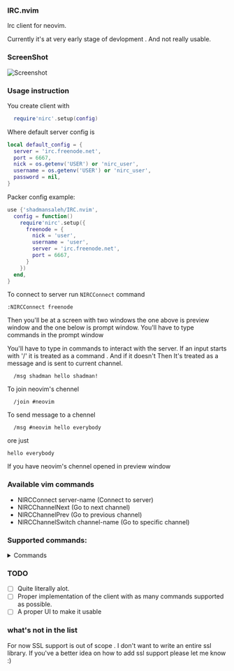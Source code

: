 ### IRC.nvim

Irc client for neovim.

Currently it's at very early stage of devlopment . And not really
usable.

### ScreenShot

![Screenshot](https://user-images.githubusercontent.com/13149513/116909188-aaabeb00-ac65-11eb-82e0-8eb66772680e.png)

### Usage instruction

You create client with

```lua
  require'nirc'.setup(config)
```

Where default server config is
```lua
local default_config = {
  server = 'irc.freenode.net',
  port = 6667,
  nick = os.getenv('USER') or 'nirc_user',
  username = os.getenv('USER') or 'nirc_user',
  password = nil,
}
```

Packer config example:
```lua
use {'shadmansaleh/IRC.nvim', 
  config = function()
    require'nirc'.setup({
      freenode = {
        nick = 'user',
        username = 'user',
        server = 'irc.freenode.net',
        port = 6667,
      }
    })
  end,
}
```

To connect to server run `NIRCConnect` command

```vim
:NIRCConnect freenode
```

Then you'll be at a screen with two windows the one above is
preview window and the one below is prompt window. You'll have to
type commands in the prompt window

You'll have to type in commands to interact with the server.  If
an input starts with '/' it is treated as a command . And if it
doesn't Then It's treated as a message and is sent to current
channel.
```
  /msg shadman hello shadman!
```

To join neovim's chennel 
```
  /join #neovim
```

To send message to a chennel
```
  /msg #neovim hello everybody
```
ore just
```
hello everybody
```
If you have neovim's chennel opened in preview window

### Available vim commands
- NIRCConnect server-name (Connect to server)
- NIRCChannelNext (Go to next channel)
- NIRCChannelPrev (Go to previous channel)
- NIRCChannelSwitch channel-name (Go to specific channel)

### Supported commands:
<details>
<summary>Commands</summary>

- admin
- away
- connect
- die
- info
- invite
- ison
- join aliased j
- kick
- kill
- links
- list
- lusers
- mode
- motd
- msg  aliased m
- names
- nick
- notice
- oper
- part aliased p
- quit
- raw
- rehash
- restart
- servlist
- stats
- squery
- squit
- summon
- time
- topic
- trace
- userhost
- users
- version
- wallops
- who
- whois
- whowas

</details>

### TODO
- [ ] Quite literally alot.
- [ ] Proper implementation of the client with as many commands supported as possible.
- [ ] A proper UI to make it usable

### what's not in the list
For now SSL support is out of scope . I don't want to write an
entire ssl library.  If you've a better idea on how to add ssl
support please let me know :)
